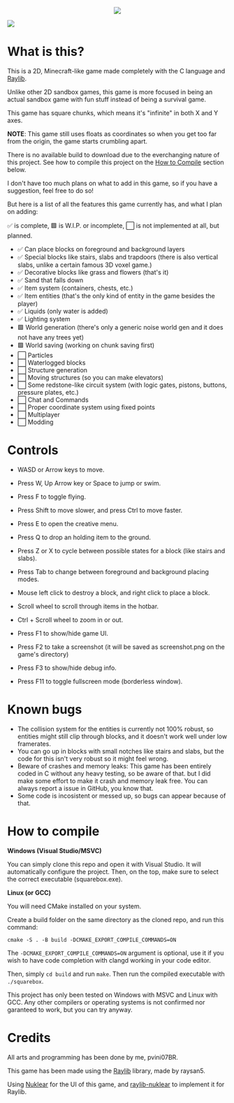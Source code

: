 <p align="center">
	<img src="https://github.com/pvini07BR/squarebox/blob/main/assets/logo.svg">
</p>

<img src="https://github.com/pvini07BR/squarebox/blob/main/assets/showcase.png">

# What is this?

This is a 2D, Minecraft-like game made completely with the C language and [Raylib](https://www.raylib.com).

Unlike other 2D sandbox games, this game is more focused in being an actual sandbox game with fun stuff instead of being a survival game.

This game has square chunks, which means it's "infinite" in both X and Y axes.

**NOTE**: This game still uses floats as coordinates so when you get too far from the origin, the game starts crumbling apart.

There is no available build to download due to the everchanging nature of this project.
See how to compile this project on the [How to Compile](#how-to-compile) section below.

I don't have too much plans on what to add in this game, so if you have a suggestion, feel free to do so!

But here is a list of all the features this game currently has, and what I plan on adding:

✅ is complete, 🟩 is W.I.P. or incomplete, ⬜ is not implemented at all, but planned.

- ✅ Can place blocks on foreground and background layers
- ✅ Special blocks like stairs, slabs and trapdoors (there is also vertical slabs, unlike a certain famous 3D voxel game.)
- ✅ Decorative blocks like grass and flowers (that's it)
- ✅ Sand that falls down
- ✅ Item system (containers, chests, etc.)
- ✅ Item entities (that's the only kind of entity in the game besides the player)
- ✅ Liquids (only water is added)
- ✅ Lighting system
- 🟩 World generation (there's only a generic noise world gen and it does not have any trees yet)
- 🟩 World saving (working on chunk saving first)
- ⬜ Particles
- ⬜ Waterlogged blocks
- ⬜ Structure generation
- ⬜ Moving structures (so you can make elevators)
- ⬜ Some redstone-like circuit system (with logic gates, pistons, buttons, pressure plates, etc.)
- ⬜ Chat and Commands
- ⬜ Proper coordinate system using fixed points
- ⬜ Multiplayer
- ⬜ Modding

# Controls

- WASD or Arrow keys to move.
- Press W, Up Arrow key or Space to jump or swim.
- Press F to toggle flying.
- Press Shift to move slower, and press Ctrl to move faster.
- Press E to open the creative menu.
- Press Q to drop an holding item to the ground.
- Press Z or X to cycle between possible states for a block (like stairs and slabs).
- Press Tab to change between foreground and background placing modes.

- Mouse left click to destroy a block, and right click to place a block.
- Scroll wheel to scroll through items in the hotbar.
- Ctrl + Scroll wheel to zoom in or out.

- Press F1 to show/hide game UI.
- Press F2 to take a screenshot (it will be saved as screenshot.png on the game's directory)
- Press F3 to show/hide debug info.
- Press F11 to toggle fullscreen mode (borderless window).

# Known bugs

- The collision system for the entities is currently not 100% robust, so entities might still clip through blocks, and it doesn't work well under low framerates.
- You can go up in blocks with small notches like stairs and slabs, but the code for this isn't very robust so it might feel wrong.
- Beware of crashes and memory leaks: This game has been entirely coded in C without any heavy testing, so be aware of that. but I did make some effort to make it crash and memory leak free. You can always report a issue in GitHub, you know that.
- Some code is incosistent or messed up, so bugs can appear because of that.

# How to compile 

**__Windows (Visual Studio/MSVC)__**

You can simply clone this repo and open it with Visual Studio. It will automatically configure the project.
Then, on the top, make sure to select the correct executable (squarebox.exe).

**__Linux (or GCC)__**

You will need CMake installed on your system.

Create a build folder on the same directory as the cloned repo, and run this command:

```cmake -S . -B build -DCMAKE_EXPORT_COMPILE_COMMANDS=ON```

The ``-DCMAKE_EXPORT_COMPILE_COMMANDS=ON`` argument is optional, use it if you wish to have code completion with clangd working in your code editor.

Then, simply ``cd build`` and run ``make``. Then run the compiled executable with ``./squarebox``.

This project has only been tested on Windows with MSVC and Linux with GCC.
Any other compilers or operating systems is not confirmed nor garanteed to work, but you can try anyway.

# Credits

All arts and programming has been done by me, pvini07BR.

This game has been made using the [Raylib](https://www.raylib.com) library, made by raysan5.

Using [Nuklear](https://github.com/Immediate-Mode-UI/Nuklear/) for the UI of this game,
and [raylib-nuklear](https://github.com/RobLoach/raylib-nuklear) to implement it for Raylib.